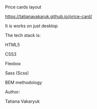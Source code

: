 Price cards layout

https://tatianavakaruk.github.io/price-card/

It is works on just desktop

The tech stack is:

HTML5

CSS3

Flexbox

Sass (Scss)

BEM methodology

Author:

Tatiana Vakaryuk
